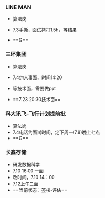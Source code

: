 ### LINE MAN

- 算法岗

- 7.3手撕，面试拷打1.5h，等结果

- ==G==

### 三环集团

- 算法岗

- 7.4约人事面，时间14:20

- 等技术面，需要做ppt

- ==7.23 20:30技术面==

### 科大讯飞-飞行计划提前批

- 算法岗
- 7.4电话约面试时间，定下周一(7.8)晚上七点
- ==G==

### 长鑫存储

- 研发数据科学
- 7.10 16:00 一面
- 改时间，7.10 14：00
- 7.12上午二面
- ==当前状态：签核-评估==





